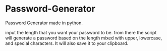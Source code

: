 # Password-Generator

Password Generator made in python.

input the length that you want your password to be.
from there the script will generate a password based on the length mixed with upper, lowercase, and special characters.
It will also save it to your clipboard.

